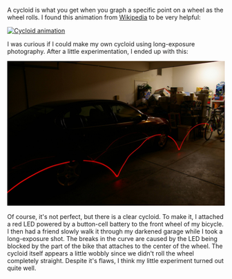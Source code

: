 A cycloid is what you get when you graph a specific point on a  wheel as the wheel rolls. I found this animation from [Wikipedia](http://en.wikipedia.org/wiki/Cycloid) to be very helpful:

[![Cycloid animation](http://upload.wikimedia.org/wikipedia/commons/6/69/Cycloid_f.gif)](http://en.wikipedia.org/wiki/File:Cycloid_f.gif)

I was curious if I could make my own cycloid using long-exposure photography. After a little experimentation, I ended up with this:

![Long-exposure cycloid](/static/experiments/cycloid-fun/cycloid.jpg)

Of course, it's not perfect, but there is a clear cycloid. To make it, I attached a red LED powered by a button-cell battery to the front wheel of my bicycle. I then had a friend slowly walk it through my darkened garage while I took a long-exposure shot. The breaks in the curve are caused by the LED being blocked by the part of the bike that attaches to the center of the wheel. The cycloid itself appears a little wobbly since we didn't roll the wheel completely straight. Despite it's flaws, I think my little experiment turned out quite well.
